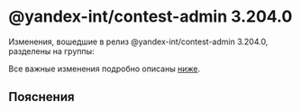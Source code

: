 # @yandex-int/contest-admin 3.204.0

<!-- ЧЕЛОВЕЧЕСКОЕ ВСТУПЛЕНИЕ -->

Изменения, вошедшие в релиз @yandex-int/contest-admin 3.204.0, разделены на группы:

Все важные изменения подробно описаны [ниже](#Пояснения).

## Пояснения

